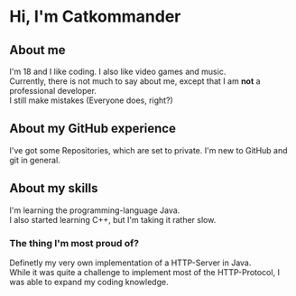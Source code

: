 # Hi, I'm Catkommander
## About me
I'm 18 and I like coding.
I also like video games and music.<br>
Currently, there is not much to say about me, except that I am **not** a professional developer.<br>
I still make mistakes (Everyone does, right?)
## About my GitHub experience
I've got some Repositories, which are set to private.
I'm new to GitHub and git in general.
## About my skills
I'm learning the programming-language Java.<br>
I also started learning C++, but I'm taking it rather slow.
### The thing I'm most proud of?
Definetly my very own implementation of a HTTP-Server in Java.<br>
While it was quite a challenge to implement most of the HTTP-Protocol, I was able to expand my coding knowledge.

<!---
Catkommander/Catkommander is a ✨ special ✨ repository because its `README.md` (this file) appears on your GitHub profile.
You can click the Preview link to take a look at your changes.
--->

